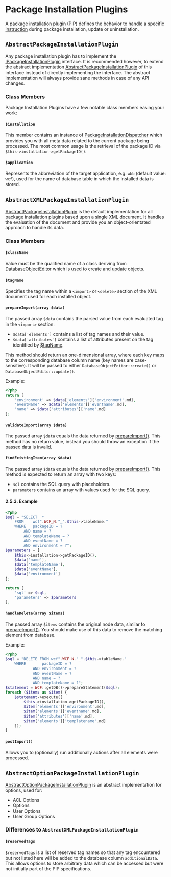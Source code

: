 # Package Installation Plugins

A package installation plugin (PIP) defines the behavior to handle a specific [instruction](../../package/package-xml.md#instruction) during package installation, update or uninstallation.

## `AbstractPackageInstallationPlugin`

Any package installation plugin has to implement the [IPackageInstallationPlugin](https://github.com/WoltLab/WCF/blob/master/wcfsetup/install/files/lib/system/package/plugin/IPackageInstallationPlugin.class.php) interface.
It is recommended however, to extend the abstract implementation [AbstractPackageInstallationPlugin](https://github.com/WoltLab/WCF/blob/master/wcfsetup/install/files/lib/system/package/plugin/AbstractPackageInstallationPlugin.class.php) of this interface instead of directly implementing the interface.
The abstract implementation will always provide sane methods in case of any API changes.

### Class Members

Package Installation Plugins have a few notable class members easing your work:

#### `$installation`

This member contains an instance of [PackageInstallationDispatcher](https://github.com/WoltLab/WCF/blob/master/wcfsetup/install/files/lib/system/package/PackageInstallationDispatcher.class.php) which provides you with all meta data related to the current package being processed.
The most common usage is the retrieval of the package ID via `$this->installation->getPackageID()`.

#### `$application`

Represents the abbreviation of the target application, e.g. `wbb` (default value: `wcf`), used for the name of database table in which the installed data is stored.


## `AbstractXMLPackageInstallationPlugin`

[AbstractPackageInstallationPlugin](https://github.com/WoltLab/WCF/blob/master/wcfsetup/install/files/lib/system/package/plugin/AbstractPackageInstallationPlugin.class.php) is the default implementation for all package installation plugins based upon a single XML document.
It handles the evaluation of the document and provide you an object-orientated approach to handle its data.

### Class Members

#### `$className`

Value must be the qualified name of a class deriving from [DatabaseObjectEditor](https://github.com/WoltLab/WCF/blob/master/wcfsetup/install/files/lib/data/DatabaseObjectEditor.class.php) which is used to create and update objects.

#### `$tagName`

Specifies the tag name within a `<import>` or `<delete>` section of the XML document used for each installed object.

#### `prepareImport(array $data)`

The passed array `$data` contains the parsed value from each evaluated tag in the `<import>` section:

- `$data['elements']` contains a list of tag names and their value.
- `$data['attributes']` contains a list of attributes present on the tag identified by [$tagName](#tagname).

This method should return an one-dimensional array, where each key maps to the corresponding database column name (key names are case-sensitive).
It will be passed to either `DatabaseObjectEditor::create()` or `DatabaseObjectEditor::update()`.

Example:

```php
<?php
return [
	'environment' => $data['elements']['environment'.md],
	'eventName' => $data['elements']['eventname'.md],
	'name' => $data['attributes']['name'.md]
];
```

#### `validateImport(array $data)`

The passed array `$data` equals the data returned by [prepareImport()](#prepareimportarray-data).
This method has no return value, instead you should throw an exception if the passed data is invalid.


#### `findExistingItem(array $data)`

The passed array `$data` equals the data returned by [prepareImport()](#prepareimportarray-data).
This method is expected to return an array with two keys:

- `sql` contains the SQL query with placeholders.
- `parameters` contains an array with values used for the SQL query.

#### 2.5.3. Example

```php
<?php
$sql = "SELECT	*
	FROM	wcf".WCF_N."_".$this->tableName."
	WHERE	packageID = ?
		AND name = ?
		AND templateName = ?
		AND eventName = ?
		AND environment = ?";
$parameters = [
	$this->installation->getPackageID(),
	$data['name'],
	$data['templateName'],
	$data['eventName'],
	$data['environment']
];

return [
	'sql' => $sql,
	'parameters' => $parameters
];
```

#### `handleDelete(array $items)`

The passed array `$items` contains the original node data, similar to [prepareImport()](#prepareimportarray-data).
You should make use of this data to remove the matching element from database.

Example:
```php
<?php
$sql = "DELETE FROM	wcf".WCF_N."_".$this->tableName."
	WHERE		packageID = ?
			AND environment = ?
			AND eventName = ?
			AND name = ?
			AND templateName = ?";
$statement = WCF::getDB()->prepareStatement($sql);
foreach ($items as $item) {
	$statement->execute([
		$this->installation->getPackageID(),
		$item['elements']['environment'.md],
		$item['elements']['eventname'.md],
		$item['attributes']['name'.md],
		$item['elements']['templatename'.md]
	]);
}
```

#### `postImport()`

Allows you to (optionally) run additionally actions after all elements were processed.


## `AbstractOptionPackageInstallationPlugin`

[AbstractOptionPackageInstallationPlugin](https://github.com/WoltLab/WCF/blob/master/wcfsetup/install/files/lib/system/package/plugin/AbstractOptionPackageInstallationPlugin.class.php) is an abstract implementation for options, used for:

- ACL Options
- Options
- User Options
- User Group Options

### Differences to `AbstractXMLPackageInstallationPlugin`

#### `$reservedTags`

`$reservedTags` is a list of reserved tag names so that any tag encountered but not listed here will be added to the database column `additionalData`.
This allows options to store arbitrary data which can be accessed but were not initially part of the PIP specifications.

